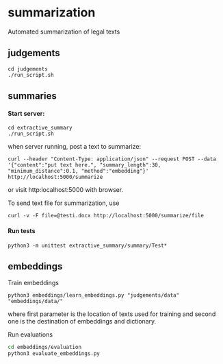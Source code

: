 # summarization
Automated summarization of legal texts

## judgements

```
cd judgements
./run_script.sh
```

## summaries

#### Start server:
```
cd extractive_summary
./run_script.sh
```

when server running, post a text to summarize: 
```
curl --header "Content-Type: application/json" --request POST --data '{"content":"put text here.", "summary_length":30, "minimum_distance":0.1, "method":"embedding"}' http://localhost:5000/summarize
```

or visit http:localhost:5000 with browser.

To send text file for summarization, use
```
curl -v -F file=@testi.docx http://localhost:5000/summarize/file
```

#### Run tests
```
python3 -m unittest extractive_summary/summary/Test*
```

## embeddings

Train embeddings

```
python3 embeddings/learn_embeddings.py "judgements/data" "embeddings/data/"
```
where first parameter is the location of texts used for training and second one is the destination of embeddings and dictionary.

Run evaluations
```bash
cd embeddings/evaluation
python3 evaluate_embeddings.py
```